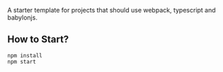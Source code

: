 A starter template for projects that should use webpack, typescript and babylonjs.

## How to Start? ##

```
npm install
npm start
````
